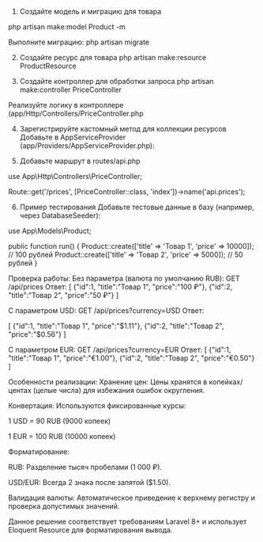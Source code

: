 1. Создайте модель и миграцию для товара

php artisan make:model Product -m

Выполните миграцию:
php artisan migrate

2. Создайте ресурс для товара
php artisan make:resource ProductResource

3. Создайте контроллер для обработки запроса
php artisan make:controller PriceController

Реализуйте логику в контроллере (app/Http/Controllers/PriceController.php

4. Зарегистрируйте кастомный метод для коллекции ресурсов
Добавьте в AppServiceProvider (app/Providers/AppServiceProvider.php):

5. Добавьте маршрут в routes/api.php

use App\Http\Controllers\PriceController;

Route::get('/prices', [PriceController::class, 'index'])->name('api.prices');

6. Пример тестирования
Добавьте тестовые данные в базу (например, через DatabaseSeeder):

use App\Models\Product;

public function run()
{
    Product::create(['title' => 'Товар 1', 'price' => 10000]); // 100 рублей
    Product::create(['title' => 'Товар 2', 'price' => 5000]);  // 50 рублей
}

Проверка работы:
Без параметра (валюта по умолчанию RUB):
GET /api/prices
Ответ:
[
  {"id":1, "title":"Товар 1", "price":"100 ₽"},
  {"id":2, "title":"Товар 2", "price":"50 ₽"}
]

С параметром USD:
GET /api/prices?currency=USD
Ответ:

[
  {"id":1, "title":"Товар 1", "price":"$1.11"},
  {"id":2, "title":"Товар 2", "price":"$0.56"}
]

С параметром EUR:
GET /api/prices?currency=EUR
Ответ:
[
  {"id":1, "title":"Товар 1", "price":"€1.00"},
  {"id":2, "title":"Товар 2", "price":"€0.50"}
]

Особенности реализации:
Хранение цен: Цены хранятся в копейках/центах (целые числа) для избежания ошибок округления.

Конвертация: Используются фиксированные курсы:

1 USD = 90 RUB (9000 копеек)

1 EUR = 100 RUB (10000 копеек)

Форматирование:

RUB: Разделение тысяч пробелами (1 000 ₽).

USD/EUR: Всегда 2 знака после запятой ($1.50).

Валидация валюты: Автоматическое приведение к верхнему регистру и проверка допустимых значений.

Данное решение соответствует требованиям Laravel 8+ и использует Eloquent Resource для форматирования вывода.
